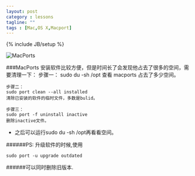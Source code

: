 ```yaml
---
layout: post
category : lessons
tagline: ""
tags : [Mac,OS X,Macport]
---
```

{% include JB/setup %}

![MacPorts](https://www.macports.org/img/macports-logo-top.png)

###MacPorts 安装软件比较方便，但是时间长了会发现他占去了很多的空间，需要清理一下：
    步骤一：
    sudo du -sh /opt
    查看 macports 占去了多少空间。


    步骤二：
    sudo port clean --all installed
    清除已安装的软件的临时文件，多数是bulid。
    
    步骤三：
    sudo port -f uninstall inactive
    删除inactive文件。

- 之后可以运行sudo du -sh /opt再看看空间。

######PS: 升级软件的时候,使用

    sudo port -u upgrade outdated
    
######可以同时删除旧版本.